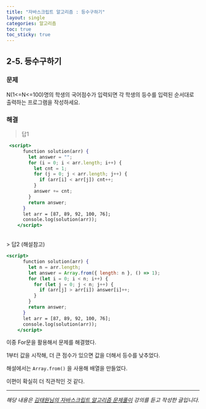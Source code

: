 ```yaml
---
title: "자바스크립트 알고리즘 : 등수구하기"
layout: single
categories: 알고리즘
toc: true
toc_sticky: true
---
```


## 2-5. 등수구하기

### 문제

N(1<=N<=100)명의 학생의 국어점수가 입력되면 각 학생의 등수를 입력된 순서대로 출력하는
프로그램을 작성하세요.

### 해결

> 답1

```jsx
 <script>
      function solution(arr) {
        let answer = "";
        for (i = 0; i < arr.length; i++) {
          let cnt = 1;
          for (j = 0; j < arr.length; j++) {
            if (arr[i] < arr[j]) cnt++;
          }
          answer += cnt;
        }
        return answer;
      }
      let arr = [87, 89, 92, 100, 76];
      console.log(solution(arr));
    </script>
```

<br>
> 답2 (해설참고)

```jsx
<script>
      function solution(arr) {
        let n = arr.length;
        let answer = Array.from({ length: n }, () => 1);
        for (let i = 0; i < n; i++) {
          for (let j = 0; j < n; j++) {
            if (arr[j] > arr[i]) answer[i]++;
          }
        }
        return answer;
      }
      let arr = [87, 89, 92, 100, 76];
      console.log(solution(arr));
    </script>
```

이중 For문을 활용해서 문제를 해결했다.

1부터 값을 시작해, 더 큰 점수가 있으면 값을 더해서 등수를 낮추었다.

해설에서는 `Array.from()` 을 사용해 배열을 만들었다.

이편이 확실히 더 직관적인 것 같다.

---

_해당 내용은 [김태원님의 자바스크립트 알고리즘 문제풀이](https://www.inflearn.com/course/%EC%9E%90%EB%B0%94%EC%8A%A4%ED%81%AC%EB%A6%BD%ED%8A%B8-%EC%95%8C%EA%B3%A0%EB%A6%AC%EC%A6%98-%EB%AC%B8%EC%A0%9C%ED%92%80%EC%9D%B4/dashboard) 강의를 듣고 작성한 글입니다._
